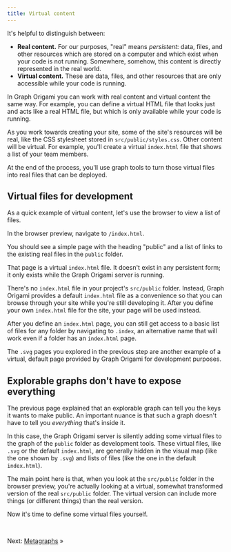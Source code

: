 ```yaml
---
title: Virtual content
---
```


It's helpful to distinguish between:

- **Real content.** For our purposes, "real" means _persistent_: data, files, and other resources which are stored on a computer and which exist when your code is not running. Somewhere, somehow, this content is directly represented in the real world.
- **Virtual content.** These are data, files, and other resources that are only accessible while your code is running.

In Graph Origami you can work with real content and virtual content the same way. For example, you can define a virtual HTML file that looks just and acts like a real HTML file, but which is only available while your code is running.

As you work towards creating your site, some of the site's resources will be real, like the CSS stylesheet stored in `src/public/styles.css`. Other content will be virtual. For example, you'll create a virtual `index.html` file that shows a list of your team members.

At the end of the process, you'll use graph tools to turn those virtual files into real files that can be deployed.

## Virtual files for development

As a quick example of virtual content, let's use the browser to view a list of files.

<span class="tutorialStep"></span> In the browser preview, navigate to `/index.html`.

You should see a simple page with the heading "public" and a list of links to the existing real files in the `public` folder.

That page is a virtual `index.html` file. It doesn't exist in any persistent form; it only exists while the Graph Origami server is running.

There's no `index.html` file in your project's `src/public` folder. Instead, Graph Origami provides a default `index.html` file as a convenience so that you can browse through your site while you're still developing it. After you define your own `index.html` file for the site, your page will be used instead.

After you define an `index.html` page, you can still get access to a basic list of files for any folder by navigating to `.index`, an alternative name that will work even if a folder has an `index.html` page.

The `.svg` pages you explored in the previous step are another example of a virtual, default page provided by Graph Origami for development purposes.

## Explorable graphs don't have to expose everything

The previous page explained that an explorable graph can tell you the keys it wants to make public. An important nuance is that such a graph doesn't have to tell you _everything_ that's inside it.

In this case, the Graph Origami server is silently adding some virtual files to the graph of the `public` folder as development tools. These virtual files, like `.svg` or the default `index.html`, are generally hidden in the visual map (like the one shown by `.svg`) and lists of files (like the one in the default `index.html`).

The main point here is that, when you look at the `src/public` folder in the browser preview, you're actually looking at a virtual, somewhat transformed version of the real `src/public` folder. The virtual version can include more things (or different things) than the real version.

Now it's time to define some virtual files yourself.

&nbsp;

Next: [Metagraphs](intro4.html) »
